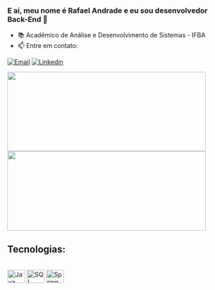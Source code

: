 
### E aí, meu nome é Rafael Andrade e eu sou desenvolvedor Back-End 👋

- 📚 Acadêmico de Análise e Desenvolvimento de Sistemas - IFBA
- 📫 Entre em contato:

[![Email](https://img.shields.io/badge/Gmail-D14836?style=for-the-badge&logo=gmail&logoColor=white)](mailto:devrafaelandradeoliveira@gmail.com)
[![Linkedin](https://img.shields.io/badge/LinkedIn-0077B5?style=for-the-badge&logo=linkedin&logoColor=white)](https://www.linkedin.com/in/rafael-andrade-oliveira-9318ba286/)

<div>
<img height="180cm" width="450" src="https://github-readme-stats.vercel.app/api?username=devRAFAHT&show_icons=true&theme=dracula&locale=pt-BR"/>
<img height="180cm" width="450" src="https://github-readme-stats.vercel.app/api/top-langs/?username=devRAFAHT&hide_progress=true&theme=dracula&locale=pt-BR"/>
</div>
</div>

## Tecnologias:

<div style="display: inline_block"><br/>
    <img height="30cm" width=40 align="center" alt="Java" src="https://cdn.jsdelivr.net/gh/devicons/devicon@latest/icons/java/java-original.svg"" />
    <img height="30cm" width=40 align="center" alt="SQL" src="https://cdn.jsdelivr.net/gh/devicons/devicon@latest/icons/spring/spring-original.svg"" />
    <img height="30cm" width=40 align="center" alt="Spring" src="https://cdn.jsdelivr.net/gh/devicons/devicon@latest/icons/mysql/mysql-original.svg"" />
</div>


